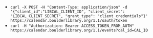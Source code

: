 * `curl -X POST -H "Content-Type: application/json" -d '{"client_id":"LIBCAL_CLIENT_ID", "client_secret": "LIBCAL_CLIENT_SECRET", "grant_type": "client_credentials"}' https://calendar.boulderlibrary.org/1.1/oauth/token`
* `curl -H "Authorization: Bearer ACCESS_TOKEN_FROM_AUTH"  https://calendar.boulderlibrary.org/1.1/events?cal_id=CAL_ID`
